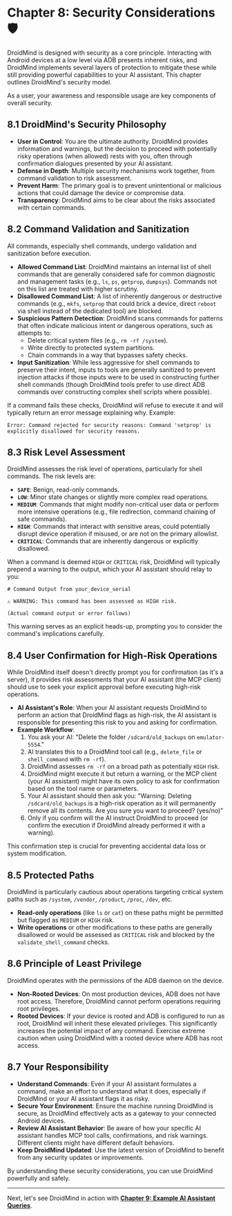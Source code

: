 # Chapter 8: Security Considerations 🛡️

DroidMind is designed with security as a core principle. Interacting with Android devices at a low level via ADB presents inherent risks, and DroidMind implements several layers of protection to mitigate these while still providing powerful capabilities to your AI assistant. This chapter outlines DroidMind's security model.

As a user, your awareness and responsible usage are key components of overall security.

## 8.1 DroidMind's Security Philosophy

- **User in Control**: You are the ultimate authority. DroidMind provides information and warnings, but the decision to proceed with potentially risky operations (when allowed) rests with you, often through confirmation dialogues presented by your AI assistant.
- **Defense in Depth**: Multiple security mechanisms work together, from command validation to risk assessment.
- **Prevent Harm**: The primary goal is to prevent unintentional or malicious actions that could damage the device or compromise data.
- **Transparency**: DroidMind aims to be clear about the risks associated with certain commands.

## 8.2 Command Validation and Sanitization

All commands, especially shell commands, undergo validation and sanitization before execution.

- **Allowed Command List**: DroidMind maintains an internal list of shell commands that are generally considered safe for common diagnostic and management tasks (e.g., `ls`, `ps`, `getprop`, `dumpsys`). Commands not on this list are treated with higher scrutiny.
- **Disallowed Command List**: A list of inherently dangerous or destructive commands (e.g., `mkfs`, `setprop` that could brick a device, direct `reboot` via shell instead of the dedicated tool) are blocked.
- **Suspicious Pattern Detection**: DroidMind scans commands for patterns that often indicate malicious intent or dangerous operations, such as attempts to:
  - Delete critical system files (e.g., `rm -rf /system`).
  - Write directly to protected system partitions.
  - Chain commands in a way that bypasses safety checks.
- **Input Sanitization**: While less aggressive for shell commands to preserve their intent, inputs to tools are generally sanitized to prevent injection attacks if those inputs were to be used in constructing further shell commands (though DroidMind tools prefer to use direct ADB commands over constructing complex shell scripts where possible).

If a command fails these checks, DroidMind will refuse to execute it and will typically return an error message explaining why. Example:

```
Error: Command rejected for security reasons: Command 'setprop' is explicitly disallowed for security reasons.
```

## 8.3 Risk Level Assessment

DroidMind assesses the risk level of operations, particularly for shell commands. The risk levels are:

- **`SAFE`**: Benign, read-only commands.
- **`LOW`**: Minor state changes or slightly more complex read operations.
- **`MEDIUM`**: Commands that might modify non-critical user data or perform more intensive operations (e.g., file redirection, command chaining of safe commands).
- **`HIGH`**: Commands that interact with sensitive areas, could potentially disrupt device operation if misused, or are not on the primary allowlist.
- **`CRITICAL`**: Commands that are inherently dangerous or explicitly disallowed.

When a command is deemed `HIGH` or `CRITICAL` risk, DroidMind will typically prepend a warning to the output, which your AI assistant should relay to you:

```
# Command Output from your_device_serial

⚠️ WARNING: This command has been assessed as HIGH risk.

(Actual command output or error follows)
```

This warning serves as an explicit heads-up, prompting you to consider the command's implications carefully.

## 8.4 User Confirmation for High-Risk Operations

While DroidMind itself doesn't directly prompt you for confirmation (as it's a server), it provides risk assessments that your AI assistant (the MCP client) should use to seek your explicit approval before executing high-risk operations.

- **AI Assistant's Role**: When your AI assistant requests DroidMind to perform an action that DroidMind flags as high-risk, the AI assistant is responsible for presenting this risk to you and asking for confirmation.
- **Example Workflow**:
  1.  You ask your AI: "Delete the folder `/sdcard/old_backups` on `emulator-5554`."
  2.  AI translates this to a DroidMind tool call (e.g., `delete_file` or `shell_command` with `rm -rf`).
  3.  DroidMind assesses `rm -rf` on a broad path as potentially `HIGH` risk.
  4.  DroidMind might execute it but return a warning, or the MCP client (your AI assistant) might have its own policy to ask for confirmation based on the tool name or parameters.
  5.  Your AI assistant should then ask you: "Warning: Deleting `/sdcard/old_backups` is a high-risk operation as it will permanently remove all its contents. Are you sure you want to proceed? (yes/no)"
  6.  Only if you confirm will the AI instruct DroidMind to proceed (or confirm the execution if DroidMind already performed it with a warning).

This confirmation step is crucial for preventing accidental data loss or system modification.

## 8.5 Protected Paths

DroidMind is particularly cautious about operations targeting critical system paths such as `/system`, `/vendor`, `/product`, `/proc`, `/dev`, etc.

- **Read-only operations** (like `ls` or `cat`) on these paths might be permitted but flagged as `MEDIUM` or `HIGH` risk.
- **Write operations** or other modifications to these paths are generally disallowed or would be assessed as `CRITICAL` risk and blocked by the `validate_shell_command` checks.

## 8.6 Principle of Least Privilege

DroidMind operates with the permissions of the ADB daemon on the device.

- **Non-Rooted Devices**: On most production devices, ADB does not have root access. Therefore, DroidMind cannot perform operations requiring root privileges.
- **Rooted Devices**: If your device is rooted and ADB is configured to run as root, DroidMind will inherit these elevated privileges. This significantly increases the potential impact of any command. Exercise extreme caution when using DroidMind with a rooted device where ADB has root access.

## 8.7 Your Responsibility

- **Understand Commands**: Even if your AI assistant formulates a command, make an effort to understand what it does, especially if DroidMind or your AI assistant flags it as risky.
- **Secure Your Environment**: Ensure the machine running DroidMind is secure, as DroidMind effectively acts as a gateway to your connected Android devices.
- **Review AI Assistant Behavior**: Be aware of how your specific AI assistant handles MCP tool calls, confirmations, and risk warnings. Different clients might have different default behaviors.
- **Keep DroidMind Updated**: Use the latest version of DroidMind to benefit from any security updates or improvements.

By understanding these security considerations, you can use DroidMind powerfully and safely.

---

Next, let's see DroidMind in action with **[Chapter 9: Example AI Assistant Queries](example_queries.md)**.
